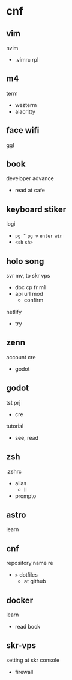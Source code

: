 
# cnf


## vim

nvim
- .vimrc rpl


## m4

term
- wezterm
- alacritty


## face wifi

ggl


## book

developer advance
- read at cafe


## keyboard stiker

logi
- `pg ^` `pg v` `enter` `win`
- `<sh` `sh>`


## holo song

svr mv, to skr vps
- doc cp fr m1
- api url mod
  - confirm

netlify
- try


## zenn

account cre
- godot


## godot

tst prj
- cre

tutorial
- see, read


## zsh

.zshrc
- alias
  - ll
- prompto


## astro

learn


## cnf

repository name re
- `>` dotfiles
  - at github


## docker

learn
- read book


## skr-vps

setting at skr console
- firewall


